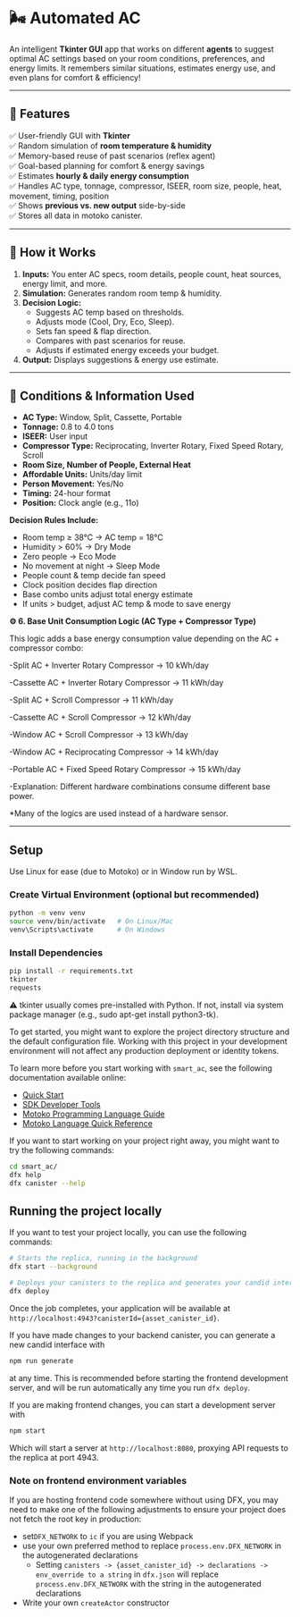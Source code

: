 # 🌬️ Automated AC

An intelligent **Tkinter GUI** app that works on different **agents** to suggest optimal AC settings based on your room conditions, preferences, and energy limits. It remembers similar situations, estimates energy use, and even plans for comfort & efficiency!

---

## 📌 Features

✅ User-friendly GUI with **Tkinter**  
✅ Random simulation of **room temperature & humidity**  
✅ Memory-based reuse of past scenarios (reflex agent)  
✅ Goal-based planning for comfort & energy savings  
✅ Estimates **hourly & daily energy consumption**  
✅ Handles AC type, tonnage, compressor, ISEER, room size, people, heat, movement, timing, position  
✅ Shows **previous vs. new output** side-by-side  
✅ Stores all data in motoko canister.

---

## 🧠 How it Works

1. **Inputs:** You enter AC specs, room details, people count, heat sources, energy limit, and more.
2. **Simulation:** Generates random room temp & humidity.
3. **Decision Logic:**  
   - Suggests AC temp based on thresholds.
   - Adjusts mode (Cool, Dry, Eco, Sleep).
   - Sets fan speed & flap direction.
   - Compares with past scenarios for reuse.
   - Adjusts if estimated energy exceeds your budget.
4. **Output:** Displays suggestions & energy use estimate.

---

## 🔑 Conditions & Information Used

- **AC Type:** Window, Split, Cassette, Portable
- **Tonnage:** 0.8 to 4.0 tons
- **ISEER:** User input
- **Compressor Type:** Reciprocating, Inverter Rotary, Fixed Speed Rotary, Scroll
- **Room Size, Number of People, External Heat**
- **Affordable Units:** Units/day limit
- **Person Movement:** Yes/No
- **Timing:** 24-hour format
- **Position:** Clock angle (e.g., 11o)

**Decision Rules Include:**
- Room temp ≥ 38°C → AC temp = 18°C  
- Humidity > 60% → Dry Mode  
- Zero people → Eco Mode  
- No movement at night → Sleep Mode  
- People count & temp decide fan speed  
- Clock position decides flap direction  
- Base combo units adjust total energy estimate  
- If units > budget, adjust AC temp & mode to save energy

**⚙️ 6. Base Unit Consumption Logic (AC Type + Compressor Type)**

This logic adds a base energy consumption value depending on the AC + compressor combo:

-Split AC + Inverter Rotary Compressor → 10 kWh/day

-Cassette AC + Inverter Rotary Compressor → 11 kWh/day

-Split AC + Scroll Compressor → 11 kWh/day

-Cassette AC + Scroll Compressor → 12 kWh/day

-Window AC + Scroll Compressor → 13 kWh/day

-Window AC + Reciprocating Compressor → 14 kWh/day

-Portable AC + Fixed Speed Rotary Compressor → 15 kWh/day

-Explanation: Different hardware combinations consume different base power.
 


*Many of the logics are used instead of a hardware sensor.

---

## Setup

Use Linux for ease (due to Motoko) or in Window run by WSL.

### Create Virtual Environment (optional but recommended)
```bash
python -m venv venv
source venv/bin/activate   # On Linux/Mac
venv\Scripts\activate      # On Windows
```
### Install Dependencies
```bash
pip install -r requirements.txt
tkinter
requests
```
⚠️ tkinter usually comes pre-installed with Python. If not, install via system package manager (e.g., sudo apt-get install python3-tk).



To get started, you might want to explore the project directory structure and the default configuration file. Working with this project in your development environment will not affect any production deployment or identity tokens.

To learn more before you start working with `smart_ac`, see the following documentation available online:

- [Quick Start](https://internetcomputer.org/docs/current/developer-docs/setup/deploy-locally)
- [SDK Developer Tools](https://internetcomputer.org/docs/current/developer-docs/setup/install)
- [Motoko Programming Language Guide](https://internetcomputer.org/docs/current/motoko/main/motoko)
- [Motoko Language Quick Reference](https://internetcomputer.org/docs/current/motoko/main/language-manual)

If you want to start working on your project right away, you might want to try the following commands:

```bash
cd smart_ac/
dfx help
dfx canister --help
```

## Running the project locally

If you want to test your project locally, you can use the following commands:

```bash
# Starts the replica, running in the background
dfx start --background

# Deploys your canisters to the replica and generates your candid interface
dfx deploy
```

Once the job completes, your application will be available at `http://localhost:4943?canisterId={asset_canister_id}`.

If you have made changes to your backend canister, you can generate a new candid interface with

```bash
npm run generate
```

at any time. This is recommended before starting the frontend development server, and will be run automatically any time you run `dfx deploy`.

If you are making frontend changes, you can start a development server with

```bash
npm start
```

Which will start a server at `http://localhost:8080`, proxying API requests to the replica at port 4943.

### Note on frontend environment variables

If you are hosting frontend code somewhere without using DFX, you may need to make one of the following adjustments to ensure your project does not fetch the root key in production:

- set`DFX_NETWORK` to `ic` if you are using Webpack
- use your own preferred method to replace `process.env.DFX_NETWORK` in the autogenerated declarations
  - Setting `canisters -> {asset_canister_id} -> declarations -> env_override to a string` in `dfx.json` will replace `process.env.DFX_NETWORK` with the string in the autogenerated declarations
- Write your own `createActor` constructor

